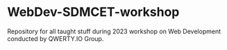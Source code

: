 # WebDev-SDMCET-workshop
Repository for all taught stuff during 2023 workshop on Web Development conducted by QWERTY.IO Group.
